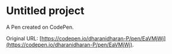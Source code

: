 # Untitled project 

A Pen created on CodePen.

Original URL: [https://codepen.io/dharanidharan-P/pen/EaVMjWj](https://codepen.io/dharanidharan-P/pen/EaVMjWj).

